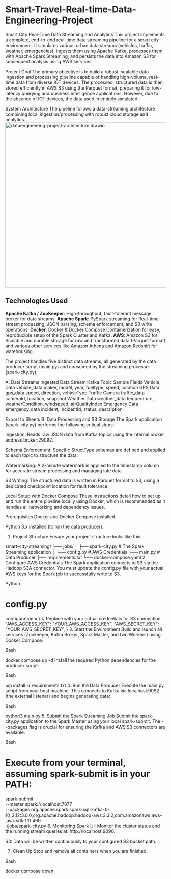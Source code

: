 # Smart-Travel-Real-time-Data-Engineering-Project
Smart City Real-Time Data Streaming and Analytics
This project implements a complete, end-to-end real-time data streaming pipeline for a smart city environment. It simulates various urban data streams (vehicles, traffic, weather, emergencies), ingests them using Apache Kafka, processes them with Apache Spark Streaming, and persists the data into Amazon S3 for subsequent analysis using AWS services.

Project Goal
The primary objective is to build a robust, scalable data ingestion and processing pipeline capable of handling high-volume, real-time data from diverse IOT devices. The processed, structured data is then stored efficiently in AWS S3 using the Parquet format, preparing it for low-latency querying and business intelligence applications. However, due to the absence of IOT devices, the data used in entirely simulated.

System Architecture
The pipeline follows a data-streaming architecture combining local ingestion/processing with robust cloud storage and analytics.
<img width="1448" height="517" alt="dataengineering-project-architecture drawio" src="https://github.com/user-attachments/assets/00d94b48-1eb7-438a-a83a-c4920b822c78" />


## Technologies Used
**Apache Kafka / ZooKeeper**: 	High-throughput, fault-tolerant message broker for data streams.
**Apache Spark**: PySpark streaming for Real-time stream processing, JSON parsing, schema enforcement, and S3 write operations.
**Docker**:	Docker & Docker Compose	Containerization for easy, reproducible setup of the Spark Cluster and Kafka.
**AWS**: Amazon S3 for Scalable and durable storage for raw and transformed data (Parquet format) and various other services like Amazon Athena and Amazon Redshift for warehousing.


The project handles five distinct data streams, all generated by the data producer script (main.py) and consumed by the streaming processor (spark-city.py).

A. Data Streams Ingested
Data Stream	Kafka Topic	Sample Fields
Vehicle Data	vehicle_data	maker, model, year, fueltype, speed, location
GPS Data	gps_data	speed, direction, vehicleType
Traffic Camera	traffic_data	cameraId, location, snapshot
Weather Data	weather_data	temperature, weatherCondition, windspeed, airQualityIndex
Emergency Data	emergency_data	incident, incidentId, status, description

Export to Sheets
B. Data Processing and S3 Storage
The Spark application (spark-city.py) performs the following critical steps:

Ingestion: Reads raw JSON data from Kafka topics using the internal broker address broker:29092.

Schema Enforcement: Specific StructType schemas are defined and applied to each topic to structure the data.

Watermarking: A 2-minute watermark is applied to the timestamp column for accurate stream processing and managing late data.

S3 Writing: The structured data is written in Parquet format to S3, using a dedicated checkpoint location for fault tolerance.

Local Setup with Docker Compose
These instructions detail how to set up and run the entire pipeline locally using Docker, which is recommended as it handles all networking and dependency issues.

Prerequisites
Docker and Docker Compose installed.

Python 3.x installed (to run the data producer).

1. Project Structure
Ensure your project structure looks like this:

smart-city-streaming/
├── jobs/
│   ├── spark-city.py      # The Spark Streaming application
│   └── config.py          # AWS Credentials
├── main.py                # Data Producer
├── requirements.txt
└── docker-compose.yaml
2. Configure AWS Credentials
The Spark application connects to S3 via the Hadoop S3A connector. You must update the config.py file with your actual AWS keys for the Spark job to successfully write to S3.

Python

# config.py
configuration = {
    # Replace with your actual credentials for S3 connection
    "AWS_ACCESS_KEY": "YOUR_AWS_ACCESS_KEY",
    "AWS_SECRET_KEY": "YOUR_AWS_SECRET_KEY",
}
3. Start the Environment
Build and launch all services (Zookeeper, Kafka Broker, Spark Master, and two Workers) using Docker Compose:

Bash

docker compose up -d
Install the required Python dependencies for the producer script:

Bash

pip install -r requirements.txt
4. Run the Data Producer
Execute the main.py script from your host machine. This connects to Kafka via localhost:9092 (the external listener) and begins generating data:

Bash

python3 main.py
5. Submit the Spark Streaming Job
Submit the spark-city.py application to the Spark Master using your local spark-submit. The --packages flag is crucial for ensuring the Kafka and AWS S3 connectors are available:

Bash

# Execute from your terminal, assuming spark-submit is in your PATH:
spark-submit \
    --master spark://localhost:7077 \
    --packages org.apache.spark:spark-sql-kafka-0-10_2.12:3.0.0,org.apache.hadoop:hadoop-aws:3.3.2,com.amazonaws:aws-java-sdk:1.11.469 \
    ./jobs/spark-city.py
6. Monitoring
Spark UI: Monitor the cluster status and the running stream queries at: http://localhost:9090.

S3: Data will be written continuously to your configured S3 bucket path.

7. Clean Up
Stop and remove all containers when you are finished:

Bash

docker compose down
